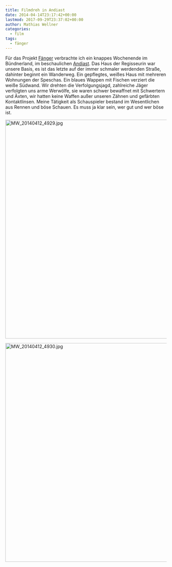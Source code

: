 ```yaml
---
title: Filmdreh in Andiast
date: 2014-04-14T23:17:42+00:00
lastmod: 2017-09-29T23:37:02+00:00
author: Mathias Wellner
categories:
  - film
tags:
  - fänger
---
```

Für das Projekt [Fänger](https://www.facebook.com/faenger?fref=ts) verbrachte ich ein knappes Wochenende im Bündnerland, im beschaulichen [Andiast](http://de.wikipedia.org/wiki/Andiast). Das Haus der Regisseurin war unsere Basis, es ist das letzte auf der immer schmaler werdenden Straße, dahinter beginnt ein Wanderweg. Ein gepflegtes, weißes Haus mit mehreren Wohnungen der Speschas. Ein blaues Wappen mit Fischen verziert die weiße Südwand. Wir drehten die Verfolgungsjagd, zahlreiche Jäger verfolgten uns arme Werwölfe, sie waren schwer bewaffnet mit Schwertern und Äxten, wir hatten keine Waffen außer unseren Zähnen und gefärbten Kontaktlinsen. Meine Tätigkeit als Schauspieler bestand im Wesentlichen aus Rennen und böse Schauen. Es muss ja klar sein, wer gut und wer böse ist. 

<a data-flickr-embed="true"  href="https://www.flickr.com/photos/mwellner/13855871585" title="MW_20140412_4929.jpg"><img src="https://c1.staticflickr.com/8/7127/13855871585_85612b06bd_b.jpg" width="1024" height="683" alt="MW_20140412_4929.jpg"></a><script async src="//embedr.flickr.com/assets/client-code.js" charset="utf-8"></script>

<a data-flickr-embed="true"  href="https://www.flickr.com/photos/mwellner/13855920263" title="MW_20140412_4930.jpg"><img src="https://c1.staticflickr.com/4/3738/13855920263_4b60292a09_b.jpg" width="1024" height="683" alt="MW_20140412_4930.jpg"></a><script async src="//embedr.flickr.com/assets/client-code.js" charset="utf-8"></script>
